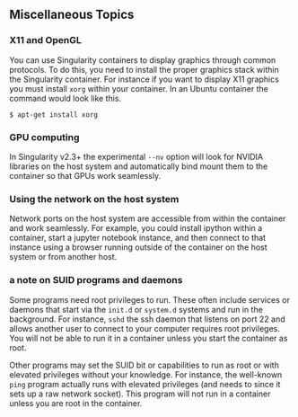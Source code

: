 ## Miscellaneous Topics

### X11 and OpenGL

You can use Singularity containers to display graphics through common protocols. To do this, you need to install the proper graphics stack within the Singularity container.  For instance if you want to display X11 graphics you must install `xorg` within your container.  In an Ubuntu container the command would look like this.  

```
$ apt-get install xorg
```

### GPU computing

In Singularity v2.3+ the experimental `--nv` option will look for NVIDIA libraries on the host system and automatically bind mount them to the container so that GPUs work seamlessly. 

### Using the network on the host system

Network ports on the host system are accessible from within the container and work seamlessly.  For example, you could install ipython within a container, start a jupyter notebook instance, and then connect to that instance using a browser running outside of the container on the host system or from another host.  

### a note on SUID programs and daemons

Some programs need root privileges to run.  These often include services or daemons that start via the `init.d` or `system.d` systems and run in the background.  For instance, `sshd` the ssh daemon that listens on port 22 and allows another user to connect to your computer requires root privileges.  You will not be able to run it in a container unless you start the container as root.

Other programs may set the SUID bit or capabilities to run as root or with elevated privileges without your knowledge. For instance, the well-known `ping` program actually runs with elevated privileges (and needs to since it sets up a raw network socket).  This program will not run in a container unless you are root in the container.
